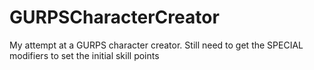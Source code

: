 # GURPSCharacterCreator
My attempt at a GURPS character creator. Still need to get the SPECIAL modifiers to set the initial skill points
